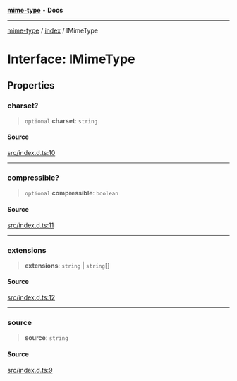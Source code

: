 [**mime-type**](../../README.md) • **Docs**

***

[mime-type](../../modules.md) / [index](../README.md) / IMimeType

# Interface: IMimeType

## Properties

### charset?

> `optional` **charset**: `string`

#### Source

[src/index.d.ts:10](https://github.com/snowyu/mime-type.js/blob/1c1aa7c4e9a1df1facf3e42a5246849918661de9/src/index.d.ts#L10)

***

### compressible?

> `optional` **compressible**: `boolean`

#### Source

[src/index.d.ts:11](https://github.com/snowyu/mime-type.js/blob/1c1aa7c4e9a1df1facf3e42a5246849918661de9/src/index.d.ts#L11)

***

### extensions

> **extensions**: `string` \| `string`[]

#### Source

[src/index.d.ts:12](https://github.com/snowyu/mime-type.js/blob/1c1aa7c4e9a1df1facf3e42a5246849918661de9/src/index.d.ts#L12)

***

### source

> **source**: `string`

#### Source

[src/index.d.ts:9](https://github.com/snowyu/mime-type.js/blob/1c1aa7c4e9a1df1facf3e42a5246849918661de9/src/index.d.ts#L9)

